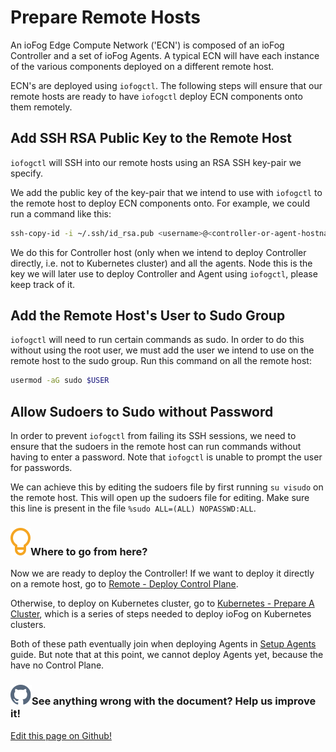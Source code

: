 # Prepare Remote Hosts

An ioFog Edge Compute Network ('ECN') is composed of an ioFog Controller and a set of ioFog Agents. A typical ECN will have each instance of the various components deployed on a different remote host.

ECN's are deployed using `iofogctl`. The following steps will ensure that our remote hosts are ready to have `iofogctl` deploy ECN components onto them remotely.

## Add SSH RSA Public Key to the Remote Host

`iofogctl` will SSH into our remote hosts using an RSA SSH key-pair we specify.

We add the public key of the key-pair that we intend to use with `iofogctl` to the remote host to deploy ECN components onto. For example, we could run a command like this:

```bash
ssh-copy-id -i ~/.ssh/id_rsa.pub <username>@<controller-or-agent-hostname>
```

We do this for Controller host (only when we intend to deploy Controller directly, i.e. not to Kubernetes cluster) and all the agents. Node this is the key we will later use to deploy Controller and Agent using `iofogctl`, please keep track of it.

## Add the Remote Host's User to Sudo Group

`iofogctl` will need to run certain commands as sudo. In order to do this without using the root user, we must add the user we intend to use on the remote host to the sudo group. Run this command on all the remote host:

```bash
usermod -aG sudo $USER
```

## Allow Sudoers to Sudo without Password

In order to prevent `iofogctl` from failing its SSH sessions, we need to ensure that the sudoers in the remote host can run commands without having to enter a password. Note that `iofogctl` is unable to prompt the user for passwords.

We can achieve this by editing the sudoers file by first running `su visudo` on the remote host. This will open up the sudoers file for editing. Make sure this line is present in the file `%sudo ALL=(ALL) NOPASSWD:ALL`.

<aside class="notifications tip">
  <h3><img src="/images/icos/ico-tip.svg" alt="">Where to go from here?</h3>
  <p>Now we are ready to deploy the Controller! If we want to deploy it directly on a remote host, go to <a href="./remote-control-plane.html">Remote - Deploy Control Plane</a>.</p>
  
  <p>Otherwise, to deploy on Kubernetes cluster, go to <a href="./kubernetes-prepare-cluster.html">Kubernetes - Prepare A Cluster</a>, which is a series of steps needed to deploy ioFog on Kubernetes clusters.</p>
  
  <p>Both of these path eventually join when deploying Agents in <a href="setup-your-agents.html">Setup Agents</a> guide. But note that at this point, we cannot deploy Agents yet, because the have no Control Plane.</p>
</aside>

<aside class="notifications contribute">
  <h3><img src="/images/icos/ico-github.svg" alt="">See anything wrong with the document? Help us improve it!</h3>
  <a href="https://github.com/eclipse-iofog/iofog.org/edit/develop/content/docs/2.0.0/platform-deployment/remote-prepare-controller-host.html"
    target="_blank">
    <p>Edit this page on Github!</p>
  </a>
</aside>
